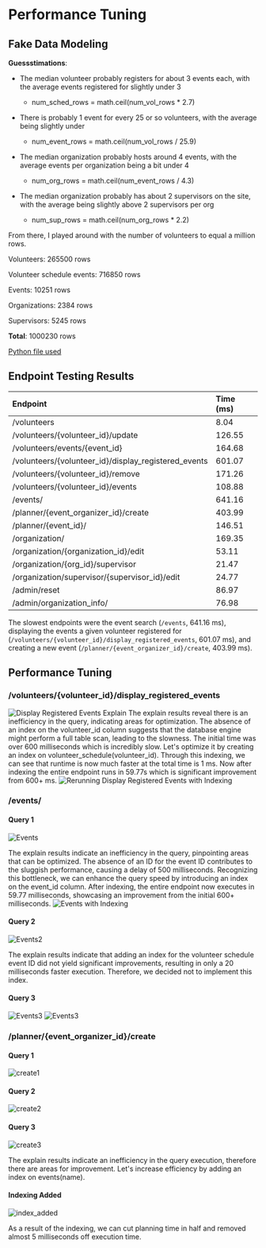 # Performance Tuning

## Fake Data Modeling

**Guessstimations**:
- The median volunteer probably registers for about 3 events each, with the average events registered for slightly under 3
  - num_sched_rows = math.ceil(num_vol_rows * 2.7)

- There is probably 1 event for every 25 or so volunteers, with the average being slightly under
  - num_event_rows = math.ceil(num_vol_rows / 25.9)

- The median organization probably hosts around 4 events, with the average events per organization being a bit under 4
  - num_org_rows = math.ceil(num_event_rows / 4.3)

- The median organization probably has about 2 supervisors on the site, with the average being slightly above 2 supervisors per org
  - num_sup_rows = math.ceil(num_org_rows * 2.2)

From there, I played around with the number of volunteers to equal a million rows. 

Volunteers: 265500 rows

Volunteer schedule events: 716850 rows

Events: 10251 rows

Organizations: 2384 rows

Supervisors: 5245 rows

**Total**: 1000230 rows

[Python file used](https://github.com/clkodd/volunteer-verse/blob/main/populate_posts.py)


## Endpoint Testing Results

| Endpoint                                             | Time (ms) |
| :--------------------------------------------------- | :-------- |
| /volunteers                                          |    8.04   |
| /volunteers/{volunteer_id}/update                    |  126.55   |
| /volunteers/events/{event_id}                        |  164.68   |
| /volunteers/{volunteer_id}/display_registered_events |  601.07   |
| /volunteers/{volunteer_id}/remove                    |  171.26   |
| /volunteers/{volunteer_id}/events                    |  108.88   |
| /events/                                             |  641.16   |
| /planner/{event_organizer_id}/create                 |  403.99   |
| /planner/{event_id}/                                 |  146.51   |
| /organization/                                       |  169.35   |
| /organization/{organization_id}/edit                 |   53.11   |
| /organization/{org_id}/supervisor                    |   21.47   |
| /organization/supervisor/{supervisor_id}/edit        |   24.77   |
| /admin/reset                                         |   86.97   |
| /admin/organization_info/                            |   76.98   |


The slowest endpoints were the event search (`/events`, 641.16 ms), displaying the events a given volunteer registered for (`/volunteers/{volunteer_id}/display_registered_events`, 601.07 ms), and creating a new event (`/planner/{event_organizer_id}/create`, 403.99 ms).

## Performance Tuning
### /volunteers/{volunteer_id}/display_registered_events
![Display Registered Events Explain](https://i.imgur.com/VOSaqdq.png)
The explain results reveal there is an inefficiency in the query, indicating areas for optimization. The absence of an index on the volunteer_id column suggests that the database engine might perform a full table scan, leading to the slowness. The initial time was over 600 milliseconds which is incredibly slow. Let's optimize it by creating an index on volunteer_schedule(volunteer_id). Through this indexing, we can see that runtime is now much faster at the total time is 1 ms. Now after indexing the entire endpoint runs in 59.77s which is significant improvement from 600+ ms.
![Rerunning Display Registered Events with Indexing](https://i.imgur.com/NAbhR5A.png)

### /events/

#### Query 1
![Events](https://i.imgur.com/ehX1Fbp.png)

The explain results indicate an inefficiency in the query, pinpointing areas that can be optimized. The absence of an ID for the event ID contributes to the sluggish performance, causing a delay of 500 milliseconds. Recognizing this bottleneck, we can enhance the query speed by introducing an index on the event_id column. After indexing, the entire endpoint now executes in 59.77 milliseconds, showcasing an improvement from the initial 600+ milliseconds.
![Events with Indexing](https://i.imgur.com/8D9VQ6F.png)

#### Query 2
![Events2](https://i.imgur.com/ehX1Fbp.png)

The explain results indicate that adding an index for the volunteer schedule event ID did not yield significant improvements, resulting in only a 20 milliseconds faster execution. Therefore, we decided not to implement this index. 

#### Query 3
![Events3](https://i.imgur.com/peK426T.png)
![Events3](https://i.imgur.com/peK426T.png)

### /planner/{event_organizer_id}/create
#### Query 1
![create1](https://i.imgur.com/CbYXSmS.png)

#### Query 2
![create2](https://i.imgur.com/1cnqH6r.png)

#### Query 3
![create3](https://i.imgur.com/iClKx6n.png)

The explain results indicate an inefficiency in the query execution, therefore there are areas for improvement. Let's increase efficiency by adding an index on events(name).

#### Indexing Added
![index_added](https://i.imgur.com/L4z3np2.png)

As a result of the indexing, we can cut planning time in half and removed almost 5 milliseconds off execution time.

